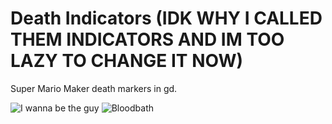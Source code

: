 # Death Indicators (IDK WHY I CALLED THEM INDICATORS AND IM TOO LAZY TO CHANGE IT NOW)

Super Mario Maker death markers in gd.

![I wanna be the guy](https://github.com/Bean0of/deathindicators/blob/main/images/iwannabetheguy.jpg?raw=true)
![Bloodbath](https://github.com/Bean0of/deathindicators/blob/main/images/bloodbath.jpg?raw=true)
